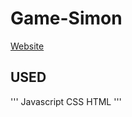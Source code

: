 # Game-Simon
[Website](http://127.0.0.1:5500/Simon%20Game%20Challenge%20Completed/index.html)
## USED
''' 
Javascript
CSS
HTML
'''
